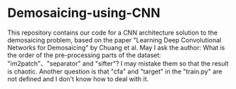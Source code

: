 # Demosaicing-using-CNN
This repository contains our code for a CNN architecture solution to the demosaicing problem, based on the paper "Learning Deep Convolutional Networks for Demosaicing" by Chuang et al.
May I ask the author: What is the order of the pre-processing parts of the dataset: "im2patch"、"separator" and "sifter"? I may mistake them so that the result is chaotic. Another question is that "cfa" and "target" in the "train.py" are not defined and I don't know how to deal with it.
